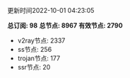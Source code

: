 更新时间2022-10-01 04:23:05

**总订阅: 98**
**总节点: 8967**
**有效节点: 2790**
- v2ray节点: 2337
- ss节点: 256
- trojan节点: 177
- ssr节点: 20

